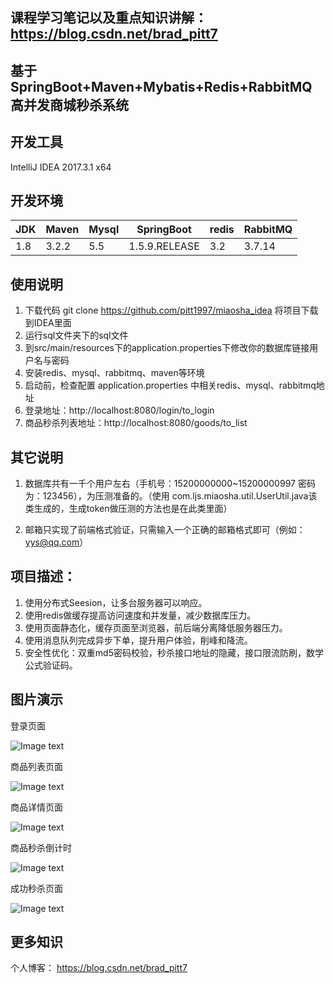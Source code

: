 ## 课程学习笔记以及重点知识讲解：https://blog.csdn.net/brad_pitt7



## 基于 SpringBoot+Maven+Mybatis+Redis+RabbitMQ 高并发商城秒杀系统
## 开发工具 
IntelliJ IDEA 2017.3.1 x64
## 开发环境				

| JDK |Maven | Mysql |SpringBoot | redis |RabbitMQ|
|--|--|--|--|--|--|
|1.8 | 3.2.2 | 5.5 | 1.5.9.RELEASE | 3.2 |3.7.14| 



## 使用说明

1. 下载代码 git clone https://github.com/pitt1997/miaosha_idea 将项目下载到IDEA里面
2. 运行sql文件夹下的sql文件
3. 到src/main/resources下的application.properties下修改你的数据库链接用户名与密码
4. 安装redis、mysql、rabbitmq、maven等环境
5. 启动前，检查配置 application.properties 中相关redis、mysql、rabbitmq地址
6. 登录地址：http://localhost:8080/login/to_login
7. 商品秒杀列表地址：http://localhost:8080/goods/to_list

## 其它说明
1. 数据库共有一千个用户左右（手机号：15200000000~15200000997 密码为：123456），为压测准备的。（使用 com.ljs.miaosha.util.UserUtil.java该类生成的，生成token做压测的方法也是在此类里面）

2. 邮箱只实现了前端格式验证，只需输入一个正确的邮箱格式即可（例如：yys@qq.com）

## 项目描述：
1. 使用分布式Seesion，让多台服务器可以响应。
2. 使用redis做缓存提高访问速度和并发量，减少数据库压力。
3. 使用页面静态化，缓存页面至浏览器，前后端分离降低服务器压力。
4. 使用消息队列完成异步下单，提升用户体验，削峰和降流。
5. 安全性优化：双重md5密码校验，秒杀接口地址的隐藏，接口限流防刷，数学公式验证码。

## 图片演示
登录页面

![Image text](https://github.com/pitt1997/miaosha_idea/blob/master/showimgs/login.png)

商品列表页面

![Image text](https://github.com/pitt1997/miaosha_idea/blob/master/showimgs/list.png)

商品详情页面

![Image text](https://github.com/pitt1997/miaosha_idea/blob/master/showimgs/goodsdetail.png)

商品秒杀倒计时

![Image text](https://github.com/pitt1997/miaosha_idea/blob/master/showimgs/wait.png)

成功秒杀页面

![Image text](https://github.com/pitt1997/miaosha_idea/blob/master/showimgs/miaoshasuccess.png)

## 更多知识
个人博客： https://blog.csdn.net/brad_pitt7

